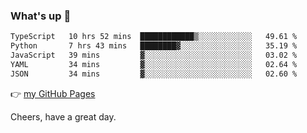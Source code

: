 ### What's up 👋

<!--START_SECTION:waka-->

```txt
TypeScript   10 hrs 52 mins  ████████████▒░░░░░░░░░░░░   49.61 %
Python       7 hrs 43 mins   ████████▓░░░░░░░░░░░░░░░░   35.19 %
JavaScript   39 mins         ▓░░░░░░░░░░░░░░░░░░░░░░░░   03.02 %
YAML         34 mins         ▓░░░░░░░░░░░░░░░░░░░░░░░░   02.64 %
JSON         34 mins         ▓░░░░░░░░░░░░░░░░░░░░░░░░   02.60 %
```

<!--END_SECTION:waka-->

👉 [my GitHub Pages](https://ykzhukian.github.io)

Cheers, have a great day.

